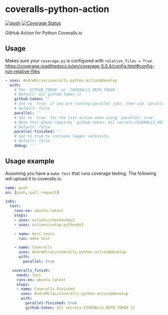 # coveralls-python-action

[![push](https://github.com/AndreMiras/coveralls-python-action/workflows/push/badge.svg?branch=develop)](https://github.com/AndreMiras/coveralls-python-action/actions?query=workflow%3Apush)
[![Coverage Status](https://coveralls.io/repos/github/AndreMiras/coveralls-python-action/badge.svg?branch=develop)](https://coveralls.io/github/AndreMiras/coveralls-python-action?branch=develop)

GitHub Action for Python Coveralls.io

## Usage
Makes sure your `coverage.py` is configured with `relative_files = True`.
https://coverage.readthedocs.io/en/coverage-5.0.4/config.html#config-run-relative-files

```yaml
- uses: AndreMiras/coveralls-python-action@develop
  with:
    # The `GITHUB_TOKEN` or `COVERALLS_REPO_TOKEN`.
    # Default: ${{ github.token }}
    github-token: ''
    # Set to `true` if you are running parallel jobs, then use `parallel-finished: true` for the last action.
    # Default: false
    parallel: ''
    # Set to `true` for the last action when using `parallel: true`.
    # Note this phase requires `github-token: ${{ secrets.COVERALLS_REPO_TOKEN }}`.
    # Default: false
    parallel-finished: ''
    # Set to true to increase logger verbosity.
    # Default: false
    debug: ''
```

## Usage example
Assuming you have a `make test` that runs coverage testing.
The following will upload it to coveralls.io.
```yaml
name: push
on: [push, pull_request]

jobs:
  test:
    runs-on: ubuntu-latest
    steps:
    - uses: actions/checkout@v2
    - uses: actions/setup-python@v1

    - name: Unit tests
      run: make test

    - name: Coveralls
      uses: AndreMiras/coveralls-python-action@develop
      with:
        parallel: true

   coveralls_finish:
     needs: test
     runs-on: ubuntu-latest
     steps:
     - name: Coveralls Finished
       uses: AndreMiras/coveralls-python-action@develop
       with:
         parallel-finished: true
         github-token: ${{ secrets.COVERALLS_REPO_TOKEN }}
```
